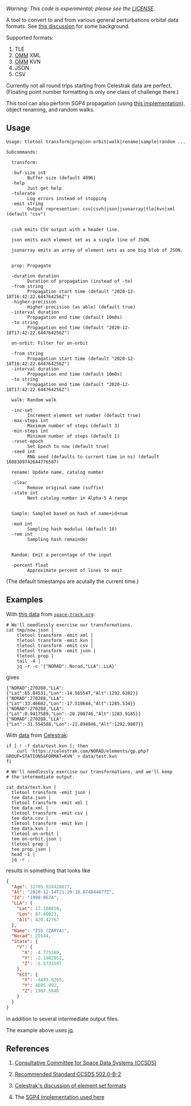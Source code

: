 _Warning: This code is experimental; please see the [LICENSE](LICENSE)_.

A tool to convert to and from various general perturbations orbital
data formats.  See [this
discussion](https://celestrak.com/NORAD/documentation/gp-data-formats.php)
for some background.

Supported formats:

1. TLE
1. [OMM](https://public.ccsds.org/Pubs/502x0b2c1e2.pdf) XML
1. [OMM](https://public.ccsds.org/Pubs/502x0b2c1e2.pdf) KVN
1. JSON
1. CSV

Currently not all round trips starting from Celestrak data are
perfect.  (Floating point number formatting is only one class of
challenge there.)

This tool can also perform SGP4 propagation (using [this
implementation](https://github.com/morphism/sgp4go)), object renaming,
and random walks.

## Usage

```
Usage: tletool transform|prop|on-orbit|walk|rename|sample|random ...

Subcommands:

  transform:

  -buf-size int
    	Buffer size (default 4096)
  -help
    	Just get help
  -tolerate
    	Log errors instead of stopping
  -emit string
    	Output represention: csv|csvh|json|jsonarray|tle|kvn|xml (default "csv")


  csvh emits CSV output with a header line.

  json emits each element set as a single line of JSON.

  jsonarray emits an array of element sets as one big blob of JSON.


  prop: Propagate

  -duration duration
    	Duration of propagation (instead of -to)
  -from string
    	Propagation start time (default "2020-12-18T16:42:22.644764256Z")
  -higher-precision
    	Higher-precision (as able) (default true)
  -interval duration
    	Propagation end time (default 10m0s)
  -to string
    	Propagation end time (default "2020-12-18T17:42:22.644764256Z")

  on-orbit: Filter for on-orbit

  -from string
    	Propagation start time (default "2020-12-18T16:42:22.644764256Z")
  -interval duration
    	Propagation end time (default 10m0s)
  -to string
    	Propagation end time (default "2020-12-18T17:42:22.644764256Z")

  walk: Random walk

  -inc-set
    	Increment element set number (default true)
  -max-steps int
    	Maximum number of steps (default 3)
  -min-steps int
    	Minimum number of steps (default 1)
  -reset-epoch
    	Set Epoch to now (default true)
  -seed int
    	RNG seed (defaults to current time in ns) (default 1608309742644776587)

  rename: Update name, catalog number

  -clear
    	Remove original name (suffix)
  -state int
    	Next catalog number in Alpha-5 A range


  Sample: Sampled based on hash of name+id+num

  -mod int
    	Sampling hash modulus (default 10)
  -rem int
    	Sampling hash remainder


  Random: Emit a percentage of the input

  -percent float
    	Approximate percent of lines to emit

```

(The default timestamps are acutally the current time.)

## Examples

With [this
data](https://www.space-track.org/basicspacedata/query/class/gp/EPOCH/%3Enow-30/NORAD_CAT_ID/270000--339999/orderby/NORAD_CAT_ID/format/json)
from [`space-track.org`](https://www.space-track.org/):

```Shell
# We'll needlessly exercise our transformations.
cat tmp/now.json |
    tletool transform -emit xml |
    tletool transform -emit kvn |
    tletool transform -emit csv |
    tletool transform -emit json |
    tletool prop |
    tail -4 |
    jq -r -c '{"NORAD":.Norad,"LLA":.LLA}'

```

gives

```
{"NORAD":270288,"LLA":{"Lat":65.84531,"Lon":-14.565547,"Alt":1292.6202}}
{"NORAD":270288,"LLA":{"Lat":33.46682,"Lon":-17.518644,"Alt":1285.534}}
{"NORAD":270288,"LLA":{"Lat":0.9417589,"Lon":-20.208746,"Alt":1283.9185}}
{"NORAD":270288,"LLA":{"Lat":-31.554588,"Lon":-22.894846,"Alt":1292.9807}}
```

With
[data](https://celestrak.com/NORAD/elements/gp.php?GROUP=STATIONS&FORMAT=KVN)
from [Celestrak](https://celestrak.com):

```Shell
if [ ! -f data/test.kvn ]; then
	curl 'https://celestrak.com/NORAD/elements/gp.php?GROUP=STATIONS&FORMAT=KVN' > data/test.kvn
fi

# We'll needlessly exercise our transformations, and we'll keep 
# the intermediate output.

cat data/test.kvn |
  tletool transform -emit json | 
  tee data.json | 
  tletool transform -emit xml | 
  tee data.xml | 
  tletool transform -emit csv | 
  tee data.csv | 
  tletool transform -emit kvn | 
  tee data.kvn | 
  tletool on-orbit | 
  tee on-orbit.json |
  tletool prop | 
  tee prop.json |
  head -1 | 
  jq -r .
```

results in something that looks like

```JSON
{
  "Age": 32705.934428877,
  "At": "2020-12-14T21:29:18.874844877Z",
  "Id": "1998-067A",
  "LLA": {
    "Lat": 17.104858,
    "Lon": 87.40023,
    "Alt": 420.42767
  },
  "Name": "ISS (ZARYA)",
  "Norad": 25544,
  "State": {
    "V": {
      "X": -4.775169,
      "Y": -2.1982052,
      "Z": -5.5731597
    },
    "ECI": {
      "X": -4493.6265,
      "Y": 4695.992,
      "Z": 1987.5846
    }
  }
}
```

in addition to several intermediate output files.

The example above uses [jq](https://stedolan.github.io/jq/).

## References

1. [Consultative Committee for Space Data Systems (CCSDS)](https://public.ccsds.org/default.aspx)

1. [Recommended Standard CCSDS 502.0-B-2](https://public.ccsds.org/Pubs/502x0b2c1e2.pdf)

1. [Celestrak's discussion of element set formats](https://celestrak.com/NORAD/documentation/gp-data-formats.php)

1. The [SGP4 implementation used here](https://github.com/morphism/sgp4go)
